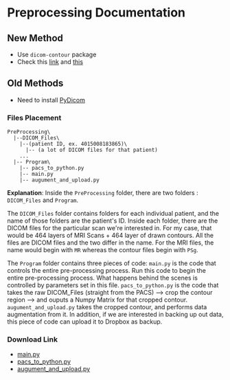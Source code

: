 # Preprocessing Documentation

## New Method
 * Use `dicom-contour` package
 * Check this [link](https://medium.com/@keremturgutlu/debut-dicom-contour-9ce74326bdbe) and [this](https://github.com/KeremTurgutlu/dicom-contour)



## Old Methods
  * Need to install [PyDicom](https://pydicom.github.io/pydicom/stable/index.html)
  
  ### Files Placement
  ~~~
  PreProcessing\
    |--DICOM_Files\
      |--(patient ID, ex. 4015008183865)\
        |-- (a lot of DICOM files for that patient)
      ...
    |-- Program\
      |-- pacs_to_python.py
      |-- main.py
      |-- augument_and_upload.py
  ~~~
  
  **Explanation**: 
Inside the `PreProcessing` folder, there are two folders : `DICOM_Files` and `Program`. 

The `DICOM_Files` folder contains folders for each individual patient, and the name of those folders are the patient's ID. Inside each folder, there are the DICOM files for the particular scan we're interested in. For my case, that would be 464 layers of MRI Scans + 464 layer of drawn contours. All the files are DICOM files and the two differ in the name. For the MRI files, the name would begin with `MR` whereas the contour files begin with `PSg`. 

The `Program` folder contains three pieces of code:
 `main.py` is the code that controls the entire pre-processing process. Run this code to begin the entire pre-processing process. What happens behind the scenes is controlled by parameters set in this file.
 `pacs_to_python.py` is the code that takes the raw DICOM_Files (straight from the PACS) --> crop the contour region --> and ouputs a Numpy Matrix for that cropped contour.
 `augument_and_upload.py` takes the cropped contour, and performs data augmentation from it. In addition, if we are interested in backing up out data, this piece of code can upload it to Dropbox as backup. 
 
 ### Download Link
  * [main.py](https://mxtsai.github.io/bd2486d6f8d350c74adadff462efdb024f114f15/ResearchFiles/Preprocessing/main.py) 
  * [pacs_to_python.py](https://mxtsai.github.io/bd2486d6f8d350c74adadff462efdb024f114f15/ResearchFiles/Preprocessing/pacs_to_python.py) 
  * [augument_and_upload.py](https://mxtsai.github.io/bd2486d6f8d350c74adadff462efdb024f114f15/ResearchFiles/Preprocessing/augument_and_upload.py)  
 
  
  
